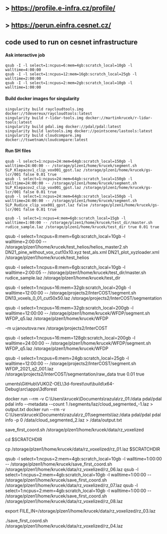 ## > https://profile.e-infra.cz/profile/
## > https://perun.einfra.cesnet.cz/


## code used to run on cesnet infrastructure

#### Ask interactive job
```
qsub -I -l select=1:ncpus=6:mem=4gb:scratch_local=10gb -l walltime=4:00:00
qsub -I -l select=1:ncpus=12:mem=16gb:scratch_local=25gb -l walltime=2:00:00
qsub -I -l select=1:ncpus=2:mem=2gb:scratch_local=10gb -l walltime=1:00:00

```

#### Build docker images for singularity
```
singularity build raycloudtools.img docker://tdevereux/raycloudtools:latest
singularity build r-lidar-tools.img docker://martinkrucek/r-lidar-tools:latest
singularity build pdal.img docker://pdal/pdal:latest
singularity build lastools.img docker://pointscene/lastools:latest
singularity build cloudcompare.img docker://tswetnam/cloudcompare:latest
```

#### Run SH files
```
qsub -l select=1:ncpus=24:mem=64gb:scratch_local=150gb -l walltime=24:00:00 -- /storage/plzen1/home/krucek/segment.sh SLP_Klepacov1_clip_vox001_gpst.laz /storage/plzen1/home/krucek/gs-lcr/001 false 0.01 true
qsub -l select=1:ncpus=24:mem=64gb:scratch_local=150gb -l walltime=24:00:00 -- /storage/plzen1/home/krucek/segment.sh SLP_Klepacov2_clip_vox001_gpst.laz /storage/plzen1/home/krucek/gs-lcr/001 false 0.01 true
qsub -l select=1:ncpus=24:mem=64gb:scratch_local=150gb -l walltime=24:00:00 -- /storage/plzen1/home/krucek/segment.sh SLP_Rudice_clip_vox001_gpst.laz false /storage/plzen1/home/krucek/gs-lcr/001 false 0.01 true

qsub -l select=1:ncpus=4:mem=6gb:scratch_local=15gb -l walltime=1:00:00 -- /storage/plzen1/home/krucek/test_dir/master.sh rudice_sample.laz /storage/plzen1/home/krucek/test_dir true 0.01 true
```




qsub -l select=1:ncpus=8:mem=6gb:scratch_local=10gb -l walltime=2:00:00 -- /storage/plzen1/home/krucek/test_helios/helios_master2.sh DN21_pine_without_vox_cut10x10.xyz test_als.xml DN21_plot_xyzloader.xml /storage/plzen1/home/krucek/test_helios


qsub -l select=1:ncpus=8:mem=6gb:scratch_local=10gb -l walltime=2:00:05 -- /storage/plzen1/home/krucek/test_dir/master.sh rudice_sample.laz /storage/plzen1/home/krucek/test_dir

qsub -l select=1:ncpus=16:mem=32gb:scratch_local=20gb -l walltime=12:00:00 -- /storage/projects2/InterCOST/segment.sh DN13_voxels_0_01_cut50x50.laz /storage/projects2/InterCOST/segmentation


qsub -l select=1:ncpus=16:mem=32gb:scratch_local=200gb -l walltime=12:00:00 -- /storage/plzen1/home/krucek/WFDP/segment.sh WFDP_q5.laz /storage/plzen1/home/krucek/WFDP

-m u:janoutova:rwx /storage/projects2/InterCOST

qsub -l select=1:ncpus=16:mem=128gb:scratch_local=200gb -l walltime=24:00:00 -- /storage/plzen1/home/krucek/WFDP/segment.sh WFDP_q5.laz /storage/plzen1/home/krucek/WFDP

qsub -l select=1:ncpus=6:mem=24gb:scratch_local=25gb -l walltime=12:00:00 -- /storage/projects2/InterCOST/segment.sh WFDP_2021_q2_001.laz /storage/projects2/InterCOST/segmentation/raw_data true 0.01 true

uments\GitHub\VUKOZ-OEL\3d-forest\out\build\x64-Debug\src\apps\3dforest

docker run --rm -v C:\Users\krucek\Documents\razula\rz_01:/data pdal/pdal pdal info --metadata --count 1 /segments/laz/cloud_segmented_-1.laz > output.txt
docker run --rm -v C:\Users\krucek\Documents\razula\rz_01\segments\laz:/data pdal/pdal pdal info -p 0 /data/cloud_segmented_2.laz > /data/output.txt

save_first_coord.sh /storage/plzen1/home/krucek/data/rz_voxelized

cd $SCRATCHDIR

cp /storage/plzen1/home/krucek/data/rz_voxelized/rz_01.laz $SCRATCHDIR

qsub -l select=1:ncpus=2:mem=4gb:scratch_local=10gb -l walltime=1:00:00 -- /storage/plzen1/home/krucek/save_first_coord.sh /storage/plzen1/home/krucek/data/rz_voxelized/rz_06.laz
qsub -l select=1:ncpus=2:mem=4gb:scratch_local=10gb -l walltime=1:00:00 -- /storage/plzen1/home/krucek/save_first_coord.sh /storage/plzen1/home/krucek/data/rz_voxelized/rz_07.laz
qsub -l select=1:ncpus=2:mem=4gb:scratch_local=10gb -l walltime=1:00:00 -- /storage/plzen1/home/krucek/save_first_coord.sh /storage/plzen1/home/krucek/data/rz_voxelized/rz_08.laz

export FILE_IN=/storage/plzen1/home/krucek/data/rz_voxelized/rz_03.laz

./save_first_coord.sh /storage/plzen1/home/krucek/data/rz_voxelized/rz_04.laz